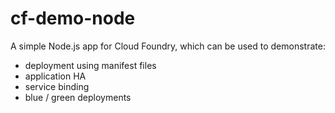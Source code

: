 # cf-demo-node

A simple Node.js app for Cloud Foundry, which can be used to demonstrate:

- deployment using manifest files
- application HA
- service binding
- blue / green deployments
